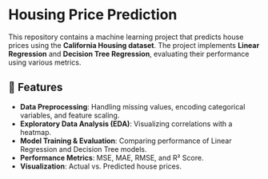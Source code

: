 # Housing Price Prediction

This repository contains a machine learning project that predicts house prices using the **California Housing dataset**. The project implements **Linear Regression** and **Decision Tree Regression**, evaluating their performance using various metrics.

## 📌 Features
- **Data Preprocessing**: Handling missing values, encoding categorical variables, and feature scaling.
- **Exploratory Data Analysis (EDA)**: Visualizing correlations with a heatmap.
- **Model Training & Evaluation**: Comparing performance of Linear Regression and Decision Tree models.
- **Performance Metrics**: MSE, MAE, RMSE, and R² Score.
- **Visualization**: Actual vs. Predicted house prices.
